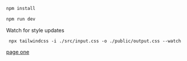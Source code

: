 ```sh
npm install
```

```sh
npm run dev
```

Watch for style updates

```
 npx tailwindcss -i ./src/input.css -o ./public/output.css --watch
```

[page one](http://localhost:5173/pageOne.html)
